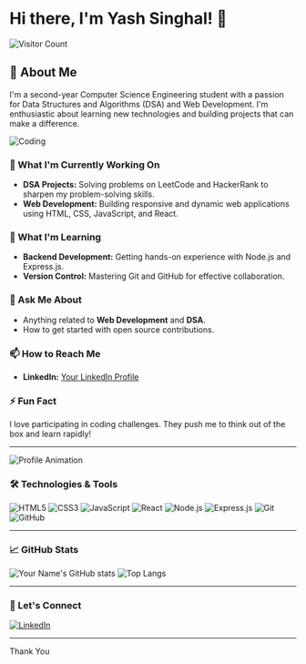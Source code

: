 # Hi there, I'm Yash Singhal! 👋

![Visitor Count](https://komarev.com/ghpvc/?username=mryashsinghal&color=blue)

## 🚀 About Me

I'm a second-year Computer Science Engineering student with a passion for Data Structures and Algorithms (DSA) and Web Development. I'm enthusiastic about learning new technologies and building projects that can make a difference.

![Coding](https://media.giphy.com/media/ZVik7pBtu9dNS/giphy.gif)

### 🔭 What I'm Currently Working On
- **DSA Projects:** Solving problems on LeetCode and HackerRank to sharpen my problem-solving skills.
- **Web Development:** Building responsive and dynamic web applications using HTML, CSS, JavaScript, and React.

### 🌱 What I'm Learning
- **Backend Development:** Getting hands-on experience with Node.js and Express.js.
- **Version Control:** Mastering Git and GitHub for effective collaboration.

### 💬 Ask Me About
- Anything related to **Web Development** and **DSA**.
- How to get started with open source contributions.

### 📫 How to Reach Me
- **LinkedIn:** [Your LinkedIn Profile](https://www.linkedin.com/in/yash--singhal/)

### ⚡ Fun Fact
I love participating in coding challenges. They push me to think out of the box and learn rapidly!

---

![Profile Animation](https://media.giphy.com/media/1yk4SakvdHLLw0urvU/giphy.gif)

### 🛠️ Technologies & Tools

![HTML5](https://img.shields.io/badge/-HTML5-E34F26?style=flat&logo=html5&logoColor=white)
![CSS3](https://img.shields.io/badge/-CSS3-1572B6?style=flat&logo=css3&logoColor=white)
![JavaScript](https://img.shields.io/badge/-JavaScript-F7DF1E?style=flat&logo=javascript&logoColor=black)
![React](https://img.shields.io/badge/-React-61DAFB?style=flat&logo=react&logoColor=black)
![Node.js](https://img.shields.io/badge/-Node.js-339933?style=flat&logo=node.js&logoColor=white)
![Express.js](https://img.shields.io/badge/-Express.js-000000?style=flat&logo=express&logoColor=white)
![Git](https://img.shields.io/badge/-Git-F05032?style=flat&logo=git&logoColor=white)
![GitHub](https://img.shields.io/badge/-GitHub-181717?style=flat&logo=github&logoColor=white)

---

### 📈 GitHub Stats

![Your Name's GitHub stats](https://github-readme-stats.vercel.app/api?username=mryashsinghal&show_icons=true&theme=radical)
![Top Langs](https://github-readme-stats.vercel.app/api/top-langs/?username=mryashsinghal&layout=compact&theme=radical)

---

### 🔗 Let's Connect

[![LinkedIn](https://img.shields.io/badge/-LinkedIn-0077B5?style=flat&logo=linkedin&logoColor=white)](https://www.linkedin.com/in/yash--singhal/)

---

Thank You

